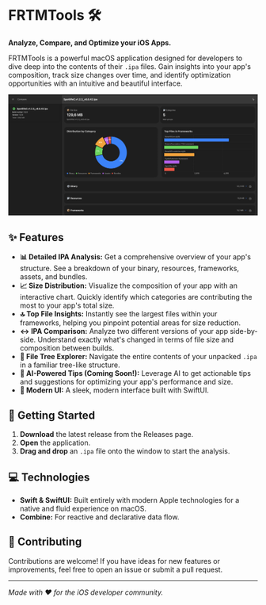 # FRTMTools 🛠️

**Analyze, Compare, and Optimize your iOS Apps.**

FRTMTools is a powerful macOS application designed for developers to dive deep into the contents of their `.ipa` files. Gain insights into your app's composition, track size changes over time, and identify optimization opportunities with an intuitive and beautiful interface.

![FRTMTools Screenshot](AppScreenshot.png)

## ✨ Features

*   **📊 Detailed IPA Analysis:** Get a comprehensive overview of your app's structure. See a breakdown of your binary, resources, frameworks, assets, and bundles.
*   **📈 Size Distribution:** Visualize the composition of your app with an interactive chart. Quickly identify which categories are contributing the most to your app's total size.
*   **🔝 Top File Insights:** Instantly see the largest files within your frameworks, helping you pinpoint potential areas for size reduction.
*   **↔️ IPA Comparison:** Analyze two different versions of your app side-by-side. Understand exactly what's changed in terms of file size and composition between builds.
*   **🌳 File Tree Explorer:** Navigate the entire contents of your unpacked `.ipa` in a familiar tree-like structure.
*   **🤖 AI-Powered Tips (Coming Soon!):** Leverage AI to get actionable tips and suggestions for optimizing your app's performance and size.
*   **🎨 Modern UI:** A sleek, modern interface built with SwiftUI.

## 🚀 Getting Started

1.  **Download** the latest release from the Releases page.
2.  **Open** the application.
3.  **Drag and drop** an `.ipa` file onto the window to start the analysis.

## 💻 Technologies

*   **Swift & SwiftUI:** Built entirely with modern Apple technologies for a native and fluid experience on macOS.
*   **Combine:** For reactive and declarative data flow.

## 🙏 Contributing

Contributions are welcome! If you have ideas for new features or improvements, feel free to open an issue or submit a pull request.

---

*Made with ❤️ for the iOS developer community.*